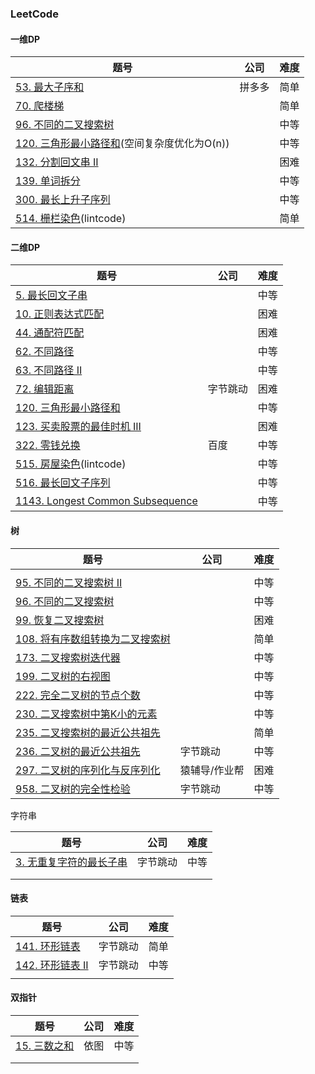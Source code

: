 ### LeetCode

#### 一维DP

| 题号                                                         | 公司   | 难度 |
| ------------------------------------------------------------ | ------ | ---- |
| [53. 最大子序和](https://leetcode-cn.com/problems/maximum-subarray/) | 拼多多 | 简单 |
| [70. 爬楼梯](https://leetcode-cn.com/problems/climbing-stairs/) |        | 简单 |
| [96. 不同的二叉搜索树](https://leetcode-cn.com/problems/unique-binary-search-trees/) |        | 中等 |
| [120. 三角形最小路径和](https://leetcode-cn.com/problems/triangle/)(空间复杂度优化为O(n)) |        | 中等 |
| [132. 分割回文串 II](https://leetcode-cn.com/problems/palindrome-partitioning-ii/) |        | 困难 |
| [139. 单词拆分](https://leetcode-cn.com/problems/word-break/) |        | 中等 |
| [300. 最长上升子序列](https://leetcode-cn.com/problems/longest-increasing-subsequence/) |        | 中等 |
| [514. 栅栏染色](https://www.lintcode.com/problem/paint-fence/description)(lintcode) |        | 简单 |

#### 二维DP

| 题号                                                         | 公司                                                    | 难度 |
| ------------------------------------------------------------ | ---- | ---- |
| [5. 最长回文子串](https://leetcode-cn.com/problems/longest-palindromic-substring/) |  | 中等 |
| [10. 正则表达式匹配](https://leetcode-cn.com/problems/regular-expression-matching/) |  | 困难 |
|[44. 通配符匹配](https://leetcode-cn.com/problems/wildcard-matching/)||困难|
| [62. 不同路径](https://leetcode-cn.com/problems/unique-paths/) |  | 中等 |
| [63. 不同路径 II](https://leetcode-cn.com/problems/unique-paths-ii/) |  | 中等 |
| [72. 编辑距离](https://leetcode-cn.com/problems/edit-distance/) | 字节跳动 | 困难 |
| [120. 三角形最小路径和](https://leetcode-cn.com/problems/triangle/) |  | 中等 |
| [123. 买卖股票的最佳时机 III](https://leetcode-cn.com/problems/best-time-to-buy-and-sell-stock-iii/) |  | 困难 |
| [322. 零钱兑换](https://leetcode-cn.com/problems/coin-change/) | 百度 | 中等 |
| [515. 房屋染色](https://www.lintcode.com/problem/paint-house/description)(lintcode) |  | 中等 |
| [516. 最长回文子序列](https://leetcode-cn.com/problems/longest-palindromic-subsequence/) |  | 中等 |
| [1143. Longest Common Subsequence](https://leetcode.com/problems/longest-common-subsequence/) |  | 中等 |

#### 树

| 题号                                                         | 公司          | 难度 |
| ------------------------------------------------------------ | ------------- | ---- |
|                                                              |               |      |
| [95. 不同的二叉搜索树 II](https://leetcode-cn.com/problems/unique-binary-search-trees-ii/) |               | 中等 |
| [96. 不同的二叉搜索树](https://leetcode-cn.com/problems/unique-binary-search-trees/) |               | 中等 |
| [99. 恢复二叉搜索树](https://leetcode-cn.com/problems/recover-binary-search-tree/) |               | 困难 |
| [108. 将有序数组转换为二叉搜索树](https://leetcode-cn.com/problems/convert-sorted-array-to-binary-search-tree/) |               | 简单 |
| [173. 二叉搜索树迭代器](https://leetcode-cn.com/problems/binary-search-tree-iterator/) |               | 中等 |
| [199. 二叉树的右视图](https://leetcode-cn.com/problems/binary-tree-right-side-view/) |               | 中等 |
| [222. 完全二叉树的节点个数](https://leetcode-cn.com/problems/count-complete-tree-nodes/) |               | 中等 |
| [230. 二叉搜索树中第K小的元素](https://leetcode-cn.com/problems/kth-smallest-element-in-a-bst/) |               | 中等 |
| [235. 二叉搜索树的最近公共祖先](https://leetcode-cn.com/problems/lowest-common-ancestor-of-a-binary-search-tree/) |               | 简单 |
| [236. 二叉树的最近公共祖先](https://leetcode-cn.com/problems/lowest-common-ancestor-of-a-binary-tree/) | 字节跳动      | 中等 |
| [297. 二叉树的序列化与反序列化](https://leetcode-cn.com/problems/serialize-and-deserialize-binary-tree/) | 猿辅导/作业帮 | 困难 |
| [958. 二叉树的完全性检验](https://leetcode-cn.com/problems/check-completeness-of-a-binary-tree/) | 字节跳动      | 中等 |

字符串

| 题号                                                         | 公司     | 难度 |
| ------------------------------------------------------------ | -------- | ---- |
| [3. 无重复字符的最长子串](https://leetcode-cn.com/problems/longest-substring-without-repeating-characters/) | 字节跳动 | 中等 |
|                                                              |          |      |
|                                                              |          |      |

#### 链表

| 题号                                                         | 公司     | 难度 |
| ------------------------------------------------------------ | -------- | ---- |
| [141. 环形链表](https://leetcode-cn.com/problems/linked-list-cycle/) | 字节跳动 | 简单 |
| [142. 环形链表 II](https://leetcode-cn.com/problems/linked-list-cycle-ii/) | 字节跳动 | 中等 |
|                                                              |          |      |

#### 双指针

| 题号                                                   | 公司 | 难度 |
| ------------------------------------------------------ | ---- | ---- |
| [15. 三数之和](https://leetcode-cn.com/problems/3sum/) | 依图 | 中等 |
|                                                        |      |      |
|                                                        |      |      |

